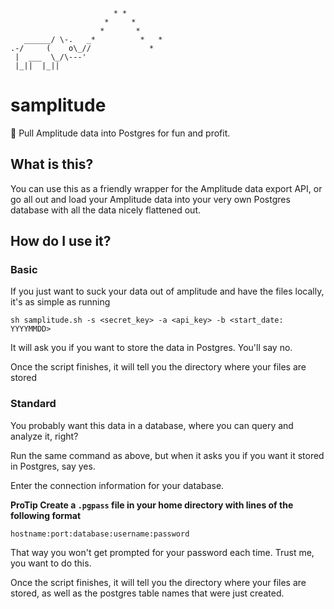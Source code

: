 ```
                       * *
                     *     *
                    *       *
   ______/ \-.   _*          *   *
.-/     (    o\_//             *
 |  ___  \_/\---'
 |_||  |_||
```
# samplitude
🔌 Pull Amplitude data into Postgres for fun and profit.

## What is this?
You can use this as a friendly wrapper for the Amplitude data export API, or go all out and load your Amplitude data into your very own Postgres database with all the data nicely flattened out.

## How do I use it?
### Basic
If you just want to suck your data out of amplitude and have the files locally, it's as simple as running

```
sh samplitude.sh -s <secret_key> -a <api_key> -b <start_date: YYYYMMDD>
```
It will ask you if you want to store the data in Postgres. You'll say no.

Once the script finishes, it will tell you the directory where your files are stored

### Standard
You probably want this data in a database, where you can query and analyze it, right?

Run the same command as above, but when it asks you if you want it stored in Postgres, say yes.

Enter the connection information for your database.

**ProTip Create a `.pgpass` file in your home directory with lines of the following format**
```
hostname:port:database:username:password
```
That way you won't get prompted for your password each time. Trust me, you want to do this.

Once the script finishes, it will tell you the directory where your files are stored, as well as the postgres table names that were just created.
